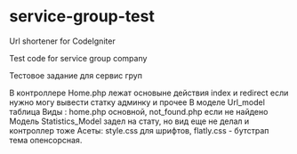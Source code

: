 # service-group-test
Url shortener for CodeIgniter

Test code for service group company

Тестовое задание для сервис груп

В контроллере Home.php лежат основыне действия index и redirect  если нужно могу вывести статку админку и прочее 
В моделе Url_model таблица
Виды : home.php основной, not_found.php если не найдено
Модель Statistics_Model задел на стату, но вид еще не делал и контроллер тоже
Асеты: style.css для шрифтов, flatly.css - бутстрап тема опенсорсная.
